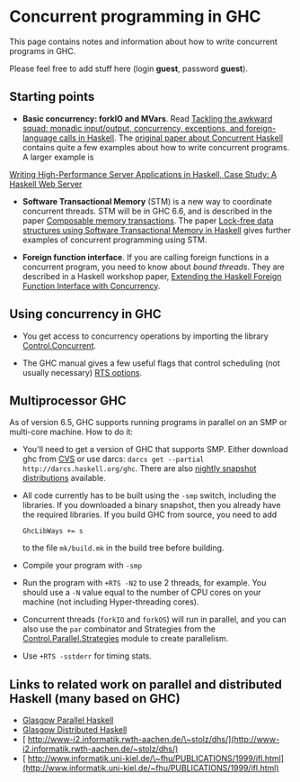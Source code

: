# Concurrent programming in GHC



This page contains notes and information about how to write concurrent programs in GHC.



Please feel free to add stuff here (login **guest**, password **guest**).


## Starting points


- **Basic concurrency: forkIO and MVars**.  Read [
  Tackling the awkward squad: monadic input/output, concurrency, exceptions, and foreign-language calls in Haskell](http://research.microsoft.com/Users/simonpj/papers/marktoberdorf/marktoberdorf.ps.gz).
  The [original paper about Concurrent Haskell](http://www.haskell.org/ghc/docs/papers/concurrent-haskell.ps.gz) contains quite a few examples about how to write concurrent programs.  A larger example is 


[
Writing High-Performance Server Applications in Haskell, Case Study: A Haskell Web Server](http://www.haskell.org/~simonmar/papers/web-server.ps.gz)


- **Software Transactional Memory** (STM) is a new way to coordinate concurrent threads. STM will be in GHC 6.6, and is described in the paper [
  Composable memory transactions](http://research.microsoft.com/~simonpj/papers/stm/index.htm).  The paper [
  Lock-free data structures using Software Transactional Memory in Haskell](http://research.microsoft.com/~simonpj/papers/stm/lock-free.htm) gives further examples of concurrent programming using STM.

- **Foreign function interface**.  If you are calling foreign functions in a concurrent program, you need to know about *bound threads*.  They are described in a Haskell workshop paper, [
  Extending the Haskell Foreign Function Interface with Concurrency](http://research.microsoft.com/~simonpj/Papers/conc-ffi/index.htm).

## Using concurrency in GHC


- You get access to concurrency operations by importing the library [Control.Concurrent](http://www.haskell.org/ghc/docs/latest/html/libraries/base/Control-Concurrent.html).

- The GHC manual gives a few useful flags that control scheduling (not usually necessary) [RTS options](http://www.haskell.org/ghc/docs/latest/html/users_guide/sec-using-parallel.html#parallel-rts-opts).

## Multiprocessor GHC



As of version 6.5, GHC supports running programs in parallel on an SMP or multi-core machine.  How to do it:


- You'll need to get a version of GHC that supports SMP.  Either download ghc from [CVS](http://www.haskell.org/ghc/docs/latest/html/building/sec-cvs.html) or use darcs: `darcs get --partial http://darcs.haskell.org/ghc`.  There are also [nightly snapshot distributions](http://www.haskell.org/ghc/dist/current/dist) available.


 


- All code currently has to be built using the `-smp` switch, including the libraries.  If you downloaded a binary snapshot, then you already have the required libraries.  If you build GHC from source, you need to add

  ```wiki
  GhcLibWays += s
  ```

  to the file `mk/build.mk` in the build tree before building.

- Compile your program with `-smp`


 


- Run the program with `+RTS -N2` to use 2 threads, for example.  You should use a `-N` value equal to the number of CPU cores on your machine (not including Hyper-threading cores).

- Concurrent threads (`forkIO` and `forkOS`) will run in parallel, and you can also use the `par` combinator and Strategies from the [Control.Parallel.Strategies](http://www.haskell.org/ghc/docs/latest/html/libraries/base/Control-Parallel-Strategies.html) module to create parallelism.

- Use `+RTS -sstderr` for timing stats.

## Links to related work on parallel and distributed Haskell (many based on GHC)


- [ Glasgow Parallel Haskell](http://www.macs.hw.ac.uk/~dsg/gph/)
- [ Glasgow Distributed Haskell](http://www.macs.hw.ac.uk/~dsg/gdh/)
- [
  http://www-i2.informatik.rwth-aachen.de/\~stolz/dhs/](http://www-i2.informatik.rwth-aachen.de/~stolz/dhs/)
- [
  http://www.informatik.uni-kiel.de/\~fhu/PUBLICATIONS/1999/ifl.html](http://www.informatik.uni-kiel.de/~fhu/PUBLICATIONS/1999/ifl.html)
